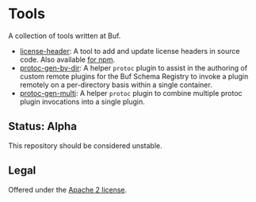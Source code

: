 Tools
=======

A collection of tools written at Buf.

- [license-header](cmd/license-header): A tool to add and update license headers in source code. Also available [for npm](npm-packages/license-header).
- [protoc-gen-by-dir](cmd/protoc-gen-by-dir): A helper `protoc` plugin to assist in the authoring of custom remote plugins for the Buf Schema Registry to invoke a plugin remotely on a per-directory basis within a single container.
- [protoc-gen-multi](cmd/protoc-gen-multi): A helper `protoc` plugin to combine multiple protoc plugin invocations into a single plugin.

## Status: Alpha

This repository should be considered unstable.

## Legal

Offered under the [Apache 2 license][license].

[license]: https://github.com/bufbuild/tools/blob/main/LICENSE
